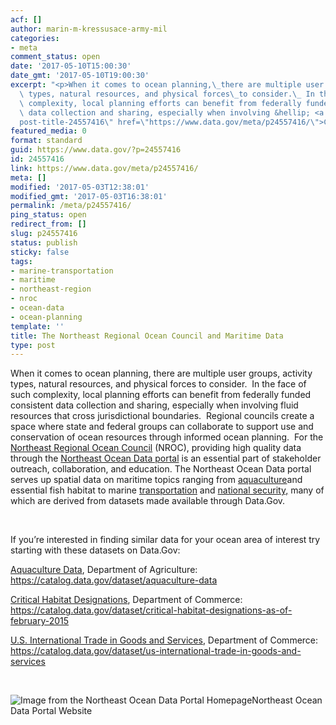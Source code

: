 ```yaml
---
acf: []
author: marin-m-kressusace-army-mil
categories:
- meta
comment_status: open
date: '2017-05-10T15:00:30'
date_gmt: '2017-05-10T19:00:30'
excerpt: "<p>When it comes to ocean planning,\_there are multiple user groups, activity\
  \ types, natural resources, and physical forces\_to consider.\_ In the face of such\
  \ complexity, local planning efforts can benefit from federally funded consistent\
  \ data collection and sharing, especially when involving &hellip; <a aria-describedby=\"\
  post-title-24557416\" href=\"https://www.data.gov/meta/p24557416/\">Continued</a></p>\n"
featured_media: 0
format: standard
guid: https://www.data.gov/?p=24557416
id: 24557416
link: https://www.data.gov/meta/p24557416/
meta: []
modified: '2017-05-03T12:38:01'
modified_gmt: '2017-05-03T16:38:01'
permalink: /meta/p24557416/
ping_status: open
redirect_from: []
slug: p24557416
status: publish
sticky: false
tags:
- marine-transportation
- maritime
- northeast-region
- nroc
- ocean-data
- ocean-planning
template: ''
title: The Northeast Regional Ocean Council and Maritime Data
type: post
---
```

When it comes to ocean planning, there are multiple user groups, activity types, natural resources, and physical forces to consider.  In the face of such complexity, local planning efforts can benefit from federally funded consistent data collection and sharing, especially when involving fluid resources that cross jurisdictional boundaries.  Regional councils create a space where state and federal groups can collaborate to support use and conservation of ocean resources through informed ocean planning.  For the [Northeast Regional Ocean Council](http://northeastoceancouncil.org/) (NROC), providing high quality data through the [Northeast Ocean Data portal](http://www.northeastoceandata.org/) is an essential part of stakeholder outreach, collaboration, and education. The Northeast Ocean Data portal serves up spatial data on maritime topics ranging from [aquaculture](http://www.northeastoceandata.org/data-explorer/?aquaculture)and essential fish habitat to marine [transportation](http://www.northeastoceandata.org/data-explorer/?marine-transportation) and [national security,](http://www.northeastoceandata.org/data-explorer/?national-security) many of which are derived from datasets made available through Data.Gov.


 


If you’re interested in finding similar data for your ocean area of interest try starting with these datasets on Data.Gov:


[Aquaculture Data](https://catalog.data.gov/dataset/aquaculture-data), Department of Agriculture: <https://catalog.data.gov/dataset/aquaculture-data>


[Critical Habitat Designations](https://catalog.data.gov/dataset/critical-habitat-designations-as-of-february-2015), Department of Commerce: <https://catalog.data.gov/dataset/critical-habitat-designations-as-of-february-2015>


[U.S. International Trade in Goods and Services](https://catalog.data.gov/dataset/us-international-trade-in-goods-and-services), Department of Commerce: <https://catalog.data.gov/dataset/us-international-trade-in-goods-and-services>


 


![Image from the Northeast Ocean Data Portal Homepage](https://s3.amazonaws.com/bsp-ocsit-prod-east-appdata/datagov/wordpress/2017/05/Northeast-Ocean-Data_Screen.jpg)Northeast Ocean Data Portal Website
 


 


 


 


 


 


 


 


 


